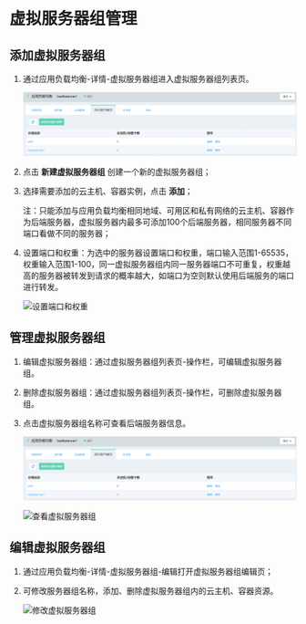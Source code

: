 # 虚拟服务器组管理

## 添加虚拟服务器组

1. 通过应用负载均衡-详情-虚拟服务器组进入虚拟服务器组列表页。

	![虚拟服务器组列表页](../../../../image/Networking/ALB/ALB-034.png)

1. 点击 **新建虚拟服务器组** 创建一个新的虚拟服务器组；

1. 选择需要添加的云主机、容器实例，点击 **添加**；

	注：只能添加与应用负载均衡相同地域、可用区和私有网络的云主机、容器作为后端服务器，虚拟服务器内最多可添加100个后端服务器，相同服务器不同端口看做不同的服务器；

1. 设置端口和权重：为选中的服务器设置端口和权重，端口输入范围1-65535，权重输入范围1-100，同一虚拟服务器组内同一服务器端口不可重复，权重越高的服务器被转发到请求的概率越大，如端口为空则默认使用后端服务的端口进行转发。	

	![设置端口和权重](../../../../image/Networking/ALB/ALB-035.png)

## 管理虚拟服务器组

1. 编辑虚拟服务器组：通过虚拟服务器组列表页-操作栏，可编辑虚拟服务器组。

1. 删除虚拟服务器组：通过虚拟服务器组列表页-操作栏，可删除虚拟服务器组。

1. 点击虚拟服务器组名称可查看后端服务器信息。

	![管理虚拟服务器组](../../../../image/Networking/ALB/ALB-037.png)

	![查看虚拟服务器组](../../../../image/Networking/ALB/ALB-036.png)
		
## 编辑虚拟服务器组

1. 通过应用负载均衡-详情-虚拟服务器组-编辑打开虚拟服务器组编辑页；

1. 可修改服务器组名称，添加、删除虚拟服务器组内的云主机、容器资源。

	![修改虚拟服务器组](../../../../image/Networking/ALB/ALB-096.png)
		